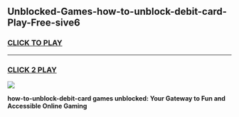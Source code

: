 
## Unblocked-Games-how-to-unblock-debit-card-Play-Free-sive6
<h3>
<a href="https://premium76.site?title=how-to-unblock-debit-card&ref=18A1">CLICK TO PLAY</a></h3>
<hr>

<h3>
<a href="https://premium76.site?title=how-to-unblock-debit-card&ref=18A1">CLICK 2 PLAY</a>
  
</h3>

<a href="https://premium76.site?title=how-to-unblock-debit-card&ref=18A1"><img src="https://clearcache.store/games.png"></a>


**how-to-unblock-debit-card games unblocked: Your Gateway to Fun and Accessible Online Gaming**
